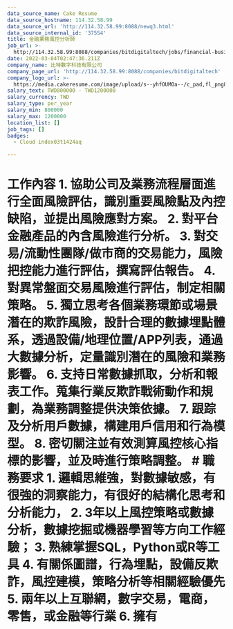 ```yaml
---
data_source_name: Cake Resume
data_source_hostname: 114.32.58.99
data_source_url: 'http://114.32.58.99:8088/newq3.html'
data_source_internal_id: '37554'
title: 金融業務風控分析師
job_url: >-
  http://114.32.58.99:8088/companies/bitdigitaltech/jobs/financial-business-risk-control-analyst
date: 2022-03-04T02:47:36.211Z
company_name: 比特數字科技有限公司
company_page_url: 'http://114.32.58.99:8088/companies/bitdigitaltech'
company_logo_url: >-
  https://media.cakeresume.com/image/upload/s--yhfOUMOa--/c_pad,fl_png8,h_200,w_200/v1646301498/d9effpmy54yo1mwij5dz.png
salary_text: TWD800000 - TWD1200000
salary_currency: TWD
salary_type: per_year
salary_min: 800000
salary_max: 1200000
location_list: []
job_tags: []
badges:
  - Cloud index03t1424aq

---
```


# 工作內容 1. 協助公司及業務流程層面進行全面風險評估，識別重要風險點及內控缺陷，並提出風險應對方案。 2. 對平台金融產品的內含風險進行分析。 3. 對交易/流動性團隊/做市商的交易能力，風險把控能力進行評估，撰寫評估報告。 4. 對異常盤面交易風險進行評估，制定相關策略。 5. 獨立思考各個業務環節或場景潛在的欺詐風險，設計合理的數據埋點體系，透過設備/地理位置/APP列表，通過大數據分析，定量識別潛在的風險和業務影響。 6. 支持日常數據抓取，分析和報表工作。蒐集行業反欺詐戰術動作和規劃，為業務調整提供決策依據。 7. 跟踪及分析用戶數據，構建用戶信用和行為模型。 8. 密切關注並有效測算風控核心指標的影響，並及時進行策略調整。 # 職務要求 1. 邏輯思維強，對數據敏感，有很強的洞察能力，有很好的結構化思考和分析能力， 2. 3年以上風控策略或數據分析，數據挖掘或機器學習等方向工作經驗； 3. 熟練掌握SQL，Python或R等工具 4. 有關係圖譜，行為埋點，設備反欺詐，風控建模，策略分析等相關經驗優先 5. 兩年以上互聯網，數字交易，電商，零售，或金融等行業 6. 擁有